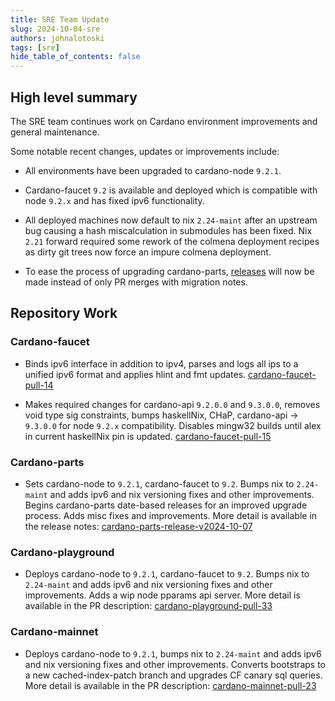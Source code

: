 ```yaml
---
title: SRE Team Update
slug: 2024-10-04-sre
authors: johnalotoski
tags: [sre]
hide_table_of_contents: false
---
```


## High level summary

The SRE team continues work on Cardano environment improvements and general maintenance.

Some notable recent changes, updates or improvements include:

* All environments have been upgraded to cardano-node `9.2.1`.

* Cardano-faucet `9.2` is available and deployed which is compatible with node
  `9.2.x` and has fixed ipv6 functionality.

* All deployed machines now default to nix `2.24-maint` after an upstream bug
  causing a hash miscalculation in submodules has been fixed.  Nix `2.21`
  forward required some rework of the colmena deployment recipes as dirty git
  trees now force an impure colmena deployment.

* To ease the process of upgrading cardano-parts,
  [releases](https://github.com/input-output-hk/cardano-parts/releases) will
  now be made instead of only PR merges with migration notes.

## Repository Work

### Cardano-faucet
* Binds ipv6 interface in addition to ipv4, parses and logs all ips to a
  unified ipv6 format and applies hlint and fmt updates.
  [cardano-faucet-pull-14](https://github.com/input-output-hk/cardano-faucet/pull/14)

* Makes required changes for cardano-api `9.2.0.0` and `9.3.0.0`,  removes void
  type sig constraints, bumps haskellNix, CHaP, cardano-api -> `9.3.0.0` for
  node `9.2.x` compatibility. Disables mingw32 builds until alex in current
  haskellNix pin is updated.
  [cardano-faucet-pull-15](https://github.com/input-output-hk/cardano-faucet/pull/15)

### Cardano-parts
* Sets cardano-node to `9.2.1`, cardano-faucet to `9.2`. Bumps nix to `2.24-maint`
  and adds ipv6 and nix versioning fixes and other improvements. Begins
  cardano-parts date-based releases for an improved upgrade process.
  Adds misc fixes and improvements. More detail is available in
  the release notes:
  [cardano-parts-release-v2024-10-07](https://github.com/input-output-hk/cardano-parts/releases/tag/v2024-10-07)

### Cardano-playground
* Deploys cardano-node to `9.2.1`, cardano-faucet to `9.2`. Bumps nix to `2.24-maint`
  and adds ipv6 and nix versioning fixes and other improvements.  Adds a wip
  node pparams api server. More detail is available in the PR description:
  [cardano-playground-pull-33](https://github.com/input-output-hk/cardano-playground/pull/33)

### Cardano-mainnet
* Deploys cardano-node to `9.2.1`, bumps nix to `2.24-maint` and adds ipv6 and
  nix versioning fixes and other improvements. Converts bootstraps to a new
  cached-index-patch branch and upgrades CF canary sql queries. More detail is
  available in the PR description:
  [cardano-mainnet-pull-23](https://github.com/input-output-hk/cardano-mainnet/pull/23)
